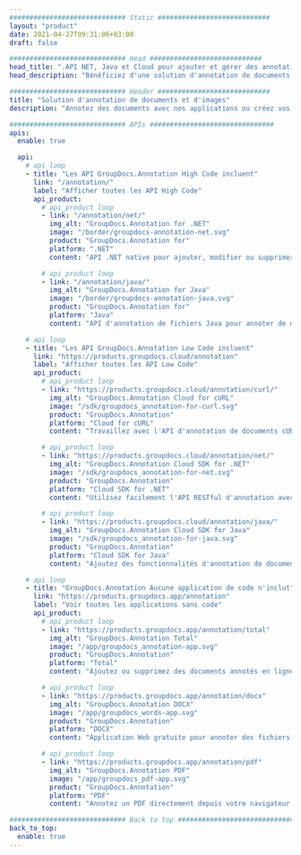 ```yaml
---
############################# Static ############################
layout: "product"
date: 2021-04-27T09:31:06+03:00
draft: false

############################# Head ############################
head_title: ".API NET, Java et Cloud pour ajouter et gérer des annotations de documents"
head_description: "Bénéficiez d'une solution d'annotation de documents tout-en-un pour les applications .NET, Java et Cloud afin d'annoter les formats de documents et d'images courants."

############################# Header ############################
title: "Solution d'annotation de documents et d'images"
description: "Annotez des documents avec nos applications ou créez vos propres applications d'annotation personnalisées sur des plates-formes populaires à l'aide d'API sur site ou dans le cloud."

############################# APIs ###############################
apis:
  enable: true

  api:
    # api loop
    - title: "Les API GroupDocs.Annotation High Code incluent"
      link: "/annotation/"
      label: "Afficher toutes les API High Code"
      api_product:
        # api_product loop
        - link: "/annotation/net/"
          img_alt: "GroupDocs.Annotation for .NET"
          image: "/border/groupdocs-annotation-net.svg"
          product: "GroupDocs.Annotation for"
          platform: ".NET"
          content: "API .NET native pour ajouter, modifier ou supprimer efficacement des annotations de documents et d'images. Prend en charge le travail avec tous les types d'annotations populaires."

        # api_product loop
        - link: "/annotation/java/"
          img_alt: "GroupDocs.Annotation for Java"
          image: "/border/groupdocs-annotation-java.svg"
          product: "GroupDocs.Annotation for"
          platform: "Java"
          content: "API d'annotation de fichiers Java pour annoter de manière exhaustive les formats de fichiers de documents et d'images les plus courants sur n'importe quel système d'exploitation avec JDK installé."

    # api loop
    - title: "Les API GroupDocs.Annotation Low Code incluent"
      link: "https://products.groupdocs.cloud/annotation"
      label: "Afficher toutes les API Low Code"
      api_product:
        # api_product loop
        - link: "https://products.groupdocs.cloud/annotation/curl/"
          img_alt: "GroupDocs.Annotation Cloud for cURL"
          image: "/sdk/groupdocs_annotation-for-curl.svg"
          product: "GroupDocs.Annotation"
          platform: "Cloud for cURL"
          content: "Travaillez avec l'API d'annotation de documents cURL RESTful pour annoter rapidement des PDF, Word, Excel, PowerPoint, Visio, des images et de nombreux autres formats dans vos applications."

        # api_product loop
        - link: "https://products.groupdocs.cloud/annotation/net/"
          img_alt: "GroupDocs.Annotation Cloud SDK for .NET"
          image: "/sdk/groupdocs_annotation-for-net.svg"
          product: "GroupDocs.Annotation"
          platform: "Cloud SDK for .NET"
          content: "Utilisez facilement l'API RESTful d'annotation avec le SDK .NET pour ajouter du texte, un filigrane, une zone, un point et divers autres types d'annotations à plus de 40 formats de fichiers populaires."

        # api_product loop
        - link: "https://products.groupdocs.cloud/annotation/java/"
          img_alt: "GroupDocs.Annotation Cloud SDK for Java"
          image: "/sdk/groupdocs_annotation-for-java.svg"
          product: "GroupDocs.Annotation"
          platform: "Cloud SDK for Java"
          content: "Ajoutez des fonctionnalités d'annotation de documents de haute qualité aux formats de documents et d'images avec le SDK d'annotation de documents spécialement conçu pour Java."

    # api loop
    - title: "GroupDocs.Annotation Aucune application de code n'inclut"
      link: "https://products.groupdocs.app/annotation"
      label: "Voir toutes les applications sans code"
      api_product:
        # api_product loop
        - link: "https://products.groupdocs.app/annotation/total"
          img_alt: "GroupDocs.Annotation Total"
          image: "/app/groupdocs_annotation-app.svg"
          product: "GroupDocs.Annotation"
          platform: "Total"
          content: "Ajoutez ou supprimez des documents annotés en ligne gratuitement."

        # api_product loop
        - link: "https://products.groupdocs.app/annotation/docx"
          img_alt: "GroupDocs.Annotation DOCX"
          image: "/app/groupdocs_words-app.svg"
          product: "GroupDocs.Annotation"
          platform: "DOCX"
          content: "Application Web gratuite pour annoter des fichiers Microsoft Word en ligne depuis n'importe quel appareil."

        # api_product loop
        - link: "https://products.groupdocs.app/annotation/pdf"
          img_alt: "GroupDocs.Annotation PDF"
          image: "/app/groupdocs_pdf-app.svg"
          product: "GroupDocs.Annotation"
          platform: "PDF"
          content: "Annotez un PDF directement depuis votre navigateur Web."

############################# Back to top ###############################
back_to_top:
  enable: true
---
```

